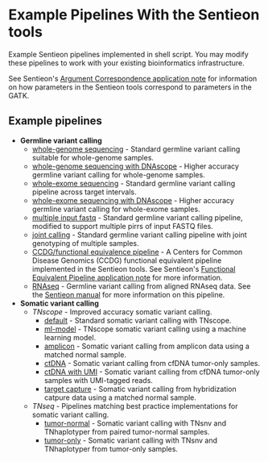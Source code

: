 # Example Pipelines With the Sentieon tools #

Example Sentieon pipelines implemented in shell script. You may modify these pipelines to work with your existing bioinformatics infrastructure.

See Sentieon's [Argument Correspondence application note][correspondence] for information on how parameters in the Sentieon tools correspond to parameters in the GATK.

## Example pipelines ##
- **Germline variant calling**
  - [whole-genome sequencing][wgs] - Standard germline variant calling suitable for whole-genome samples.
  - [whole-genome sequencing with DNAscope][dnascope] - Higher accuracy germline variant calling for whole-genome samples.
  - [whole-exome sequencing][wes] - Standard germline variant calling pipeline across target intervals.
  - [whole-exome sequencing with DNAscope][dnascope-wes] - Higher accuracy germline variant calling for whole-exome samples.
  - [multiple input fastq][multi] - Standard germline variant calling pipeline, modified to support multiple pirrs of input FASTQ files.
  - [joint calling][joint] - Standard germline variant calling pipeline with joint genotyping of multiple samples.
  - [CCDG/functional equivalence pipeline][ccdg] - A Centers for Common Disease Genomics (CCDG) functional equivalent pipeline implemented in the Sentieon tools. See Sentieon's [Functional Equivalent Pipeline application note][fe-app] for more information.
  - [RNAseq][rna] - Germline variant calling from aligned RNAseq data. See the [Sentieon manual][rna-doc] for more information on this pipeline.
- **Somatic variant calling**
  - *TNscope* - Improved accuracy somatic variant calling.
    - [default][tnscope] - Standard somatic variant calling with TNscope.
    - [ml-model][ml-model] - TNscope somatic variant calling using a machine learning model.
    - [amplicon][tn-amplicon] - Somatic variant calling from amplicon data using a matched normal sample.
    - [ctDNA][tn-ctDNA] - Somatic variant calling from cfDNA tumor-only samples.
    - [ctDNA with UMI][tn-ctDNA-umi] - Somatic variant calling from cfDNA tumor-only samples with UMI-tagged reads.
    - [target capture][tn-targeted] - Somatic variant calling from hybridization catpure data using a matched normal sample.
  - *TNseq* - Pipelines matching best practice implementations for somatic variant calling.
    - [tumor-normal][tn-paired] - Somatic variant calling with TNsnv and TNhaplotyper from paired tumor-normal samples.
    - [tumor-only][tumor-only] - Somatic variant calling with TNsnv and TNhaplotyper from tumor-only samples.

[correspondence]: https://support.sentieon.com/appnotes/arguments/
[wgs]: germline/DNAseq/wgs.sh
[dnascope]: germline/DNAscope/wgs.sh
[wes]: germline/DNAseq/wes-interval.sh
[dnascope-wes]: germline/DNAscope/wes-interval.sh
[multi]: germline/DNAseq/multi-FASTQ.sh
[joint]: germline/DNAseq/joint-calling.sh
[ccdg]: germline/DNAseq/ccdg_functional-equivalent.sh
[fe-app]: https://support.sentieon.com/appnotes/functional_equivalent/
[rna]: germline/DNAseq/RNAseq-calling.sh
[rna-doc]: https://support.sentieon.com/manual/RNA_call/rna/
[tnscope]: somatic/TNscope/default.sh
[ml-model]: somatic/TNscope/ml-model.sh
[tn-amplicon]: somatic/TNscope/Somatic_amplicon_panel.sh
[tn-ctDNA]: somatic/TNscope/Somatic_ctDNA_without_UMI.sh
[tn-ctDNA-umi]: somatic/TNscope/Somatic_ctDNA_with_UMI.sh
[tn-targeted]: somatic/TNscope/Somatic_hybridization_panel.sh
[tn-paired]: somatic/TNseq/tumor_normal.sh
[tumor-only]: somatic/TNseq/tumor_only.sh
